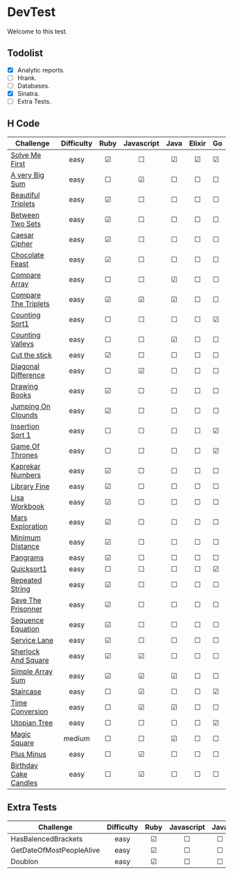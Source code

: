# DevTest
 Welcome to this test.

## Todolist

- [x] Analytic reports.
- [ ] Hrank.
- [ ] Databases.
- [x] Sinatra.
- [ ] Extra Tests.

## H Code

| Challenge                                                                                       | Difficulty    |          Ruby         |       Javascript      |          Java         |     Elixir            |         Go            |
| ----------------------------------------------------------------------------------------------- |:-------------:|:---------------------:|:---------------------:|:---------------------:|:---------------------:|:----------------------|
| [Solve Me First](https://www.hackerrank.com/challenges/solve-me-first/problem)                  |    easy       |        &#9745;        |        &#9744;        |       &#9745;         |       &#9745;         |       &#9745;         |
| [A very Big Sum](https://www.hackerrank.com/challenges/a-very-big-sum/problem)                  |    easy       |        &#9744;        |        &#9745;        |       &#9744;         |       &#9744;         |       &#9744;         |
| [Beautiful Triplets](https://www.hackerrank.com/challenges/beautiful-triplets/problem)          |    easy       |        &#9745;        |        &#9744;        |       &#9744;         |       &#9744;         |       &#9744;         |
| [Between Two Sets](https://www.hackerrank.com/challenges/between-two-sets/problem)              |    easy       |        &#9745;        |        &#9744;        |       &#9744;         |       &#9744;         |       &#9744;         |
| [Caesar Cipher](https://www.hackerrank.com/challenges/caesar-cipher-1/problem)                  |    easy       |        &#9745;        |        &#9744;        |       &#9744;         |       &#9744;         |       &#9744;         |
| [Chocolate Feast](https://www.hackerrank.com/challenges/chocolate-feast/problem)                |    easy       |        &#9745;        |        &#9744;        |       &#9744;         |       &#9744;         |       &#9744;         |
| [Compare Array](https://www.hackerrank.com/challenges/solve-me-first/problem)                   |    easy       |        &#9744;        |        &#9744;        |       &#9745;         |       &#9744;         |       &#9744;         |
| [Compare The Triplets](https://www.hackerrank.com/challenges/compare-the-triplets/problem)      |    easy       |        &#9745;        |        &#9745;        |       &#9745;         |       &#9744;         |       &#9744;         |
| [Counting Sort1](https://www.hackerrank.com/challenges/countingsort1/problem)                   |    easy       |        &#9744;        |        &#9744;        |       &#9744;         |       &#9744;         |       &#9745;         |
| [Counting Valleys](https://www.hackerrank.com/challenges/counting-valleys/problem)              |    easy       |        &#9744;        |        &#9744;        |       &#9745;         |       &#9744;         |       &#9744;         |
| [Cut the stick](https://www.hackerrank.com/challenges/cut-the-sticks/problem)                   |    easy       |        &#9745;        |        &#9744;        |       &#9744;         |       &#9744;         |       &#9744;         |
| [Diagonal Difference](https://www.hackerrank.com/challenges/diagonal-difference/problem)        |    easy       |        &#9744;        |        &#9745;        |       &#9744;         |       &#9744;         |       &#9744;         |
| [Drawing Books](https://www.hackerrank.com/challenges/drawing-book/problem)                     |    easy       |        &#9745;        |        &#9744;        |       &#9744;         |       &#9744;         |       &#9744;         |
| [Jumping On Clounds](https://www.hackerrank.com/challenges/jumping-on-the-clouds-revisited)     |    easy       |        &#9745;        |        &#9744;        |       &#9744;         |       &#9744;         |       &#9744;         |
| [Insertion Sort 1](https://www.hackerrank.com/challenges/insertionsort1/problem)                |    easy       |        &#9744;        |        &#9744;        |       &#9744;         |       &#9744;         |       &#9745;         |
| [Game Of Thrones](https://www.hackerrank.com/challenges/game-of-thrones/problem)                |    easy       |        &#9744;        |        &#9744;        |       &#9744;         |       &#9744;         |       &#9745;         |
| [Kaprekar Numbers](https://www.hackerrank.com/challenges/kaprekar-numbers/problem)              |    easy       |        &#9745;        |        &#9744;        |       &#9744;         |       &#9744;         |       &#9744;         |
| [Library Fine](https://www.hackerrank.com/challenges/library-fine/problem)                      |    easy       |        &#9745;        |        &#9744;        |       &#9744;         |        &#9744;        |       &#9744;         |
| [Lisa Workbook](https://www.hackerrank.com/challenges/lisa-workbook/problem)                    |    easy       |        &#9745;        |        &#9744;        |       &#9744;         |        &#9744;        |       &#9744;         |
| [Mars Exploration](https://www.hackerrank.com/challenges/mars-exploration/problem)              |    easy       |        &#9745;        |        &#9744;        |       &#9744;         |        &#9744;        |       &#9744;         |
| [Minimum Distance](https://www.hackerrank.com/challenges/minimum-distance/problem)              |    easy       |        &#9745;        |        &#9744;        |       &#9744;         |        &#9744;        |       &#9744;         |
| [Pangrams](https://www.hackerrank.com/challenges/pangram/problem)                               |    easy       |        &#9745;        |        &#9744;        |       &#9744;         |        &#9744;        |       &#9744;         |
| [Quicksort1](https://www.hackerrank.com/challenges/quicksort1/problem)                          |    easy       |        &#9744;        |        &#9744;        |       &#9744;         |        &#9744;        |       &#9745;         |
| [Repeated String](https://www.hackerrank.com/challenges/repeated-string/problem)                |    easy       |        &#9745;        |        &#9744;        |       &#9744;         |        &#9744;        |       &#9744;         |
| [Save The Prisonner](https://www.hackerrank.com/challenges/save-the-prisoner/problem)           |    easy       |        &#9745;        |        &#9744;        |       &#9744;         |        &#9744;        |       &#9744;         |
| [Sequence Equation](https://www.hackerrank.com/challenges/permutation-equation/problem)         |    easy       |        &#9745;        |        &#9744;        |       &#9744;         |        &#9744;        |       &#9744;         |
| [Service Lane](https://www.hackerrank.com/challenges/service-lane/problem)                      |    easy       |        &#9745;        |        &#9744;        |       &#9744;         |        &#9744;        |       &#9744;         |
| [Sherlock And Square](https://www.hackerrank.com/challenges/sherlock-and-array/problem)         |    easy       |        &#9745;        |        &#9745;        |       &#9744;         |        &#9744;        |       &#9744;         |
| [Simple Array Sum](https://www.hackerrank.com/challenges/simple-array-sum/problem)              |    easy       |        &#9745;        |        &#9745;        |       &#9745;         |        &#9744;        |       &#9744;         |
| [Staircase](https://www.hackerrank.com/challenges/staircase/problem)                            |    easy       |        &#9744;        |        &#9745;        |       &#9744;         |        &#9744;        |       &#9745;         |
| [Time Conversion](https://www.hackerrank.com/challenges/time-conversion/problem)                |    easy       |        &#9744;        |        &#9745;        |       &#9745;         |        &#9744;        |       &#9744;         |
| [Utopian Tree](https://www.hackerrank.com/challenges/utopian-tree/problem)                      |    easy       |        &#9744;        |        &#9744;        |       &#9744;         |        &#9744;        |       &#9745;         |
| [Magic Square](https://www.hackerrank.com/challenges/staircase/problem)                         |    medium     |        &#9744;        |        &#9744;        |       &#9745;         |        &#9744;        |       &#9744;         |
| [Plus Minus](https://www.hackerrank.com/challenges/plus-minus/problem)                          |    easy       |        &#9744;        |        &#9745;        |       &#9744;         |        &#9744;        |       &#9744;         |
| [Birthday Cake Candles](https://www.hackerrank.com/challenges/birthday-cake-candles/problem)    |    easy       |        &#9744;        |        &#9745;        |       &#9744;         |        &#9744;        |       &#9744;         |

## Extra Tests
| Challenge                                                                                       | Difficulty    |          Ruby         |       Javascript      |          Java         |     Elixir            |         Go            |
| ----------------------------------------------------------------------------------------------- |:-------------:|:---------------------:|:---------------------:|:---------------------:|:---------------------:|:----------------------|
| HasBalencedBrackets                                                                             |    easy       |        &#9745;        |        &#9744;        |       &#9744;         |       &#9744;         |       &#9744;         |
| GetDateOfMostPeopleAlive                                                                        |    easy       |        &#9745;        |        &#9744;        |       &#9744;         |       &#9744;         |       &#9744;         |
| Doublon                                                                                         |    easy       |        &#9745;        |        &#9744;        |       &#9744;         |       &#9744;         |       &#9744;         |
